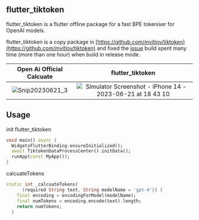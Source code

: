 ## flutter_tiktoken

flutter_tiktoken is a flutter offline package for a fast BPE tokeniser for OpenAI models.

flutter_tiktoken is a copy package in [https://github.com/mvitlov/tiktoken](https://github.com/mvitlov/tiktoken) and fixed the [issue](https://github.com/mvitlov/tiktoken/issues/5) build spent many time (more than one hour) when build in release mode.

Open Ai Official Calcuate           |  flutter_tiktoken
:-------------------------:|:-------------------------:
![Snip20230621_3](https://github.com/JerryFans/flutter_tiktoken/assets/14149080/96a7153e-dfd5-40ee-a1cc-c9efc205a844) | ![Simulator Screenshot - iPhone 14 - 2023-06-21 at 18 43 10](https://github.com/JerryFans/flutter_tiktoken/assets/14149080/dcd5162f-92bf-49ab-b9e8-5364c3c5c7df)

## Usage

init flutter_tiktoken
```dart
void main() async {
  WidgetsFlutterBinding.ensureInitialized();
  await TiktokenDataProcessCenter().initData();
  runApp(const MyApp());
}
```

calcuateTokens
```dart
static int _calcuateTokens(
      {required String text, String modelName = 'gpt-4'}) {
    final encoding = encodingForModel(modelName);
    final numTokens = encoding.encode(text).length;
    return numTokens;
  }
```
